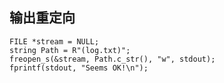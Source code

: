 ## 输出重定向
	FILE *stream = NULL;
	string Path = R"(log.txt)";
	freopen_s(&stream, Path.c_str(), "w", stdout); 
	fprintf(stdout, "Seems OK!\n");